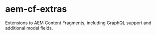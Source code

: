 # aem-cf-extras
Extensions to AEM Content Fragments, including GraphQL support and additional model fields.
